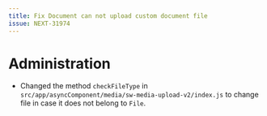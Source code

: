 ```yaml
---
title: Fix Document can not upload custom document file
issue: NEXT-31974
---
```

# Administration
* Changed the method `checkFileType` in `src/app/asyncComponent/media/sw-media-upload-v2/index.js` to change file in case it does not belong to `File`.
